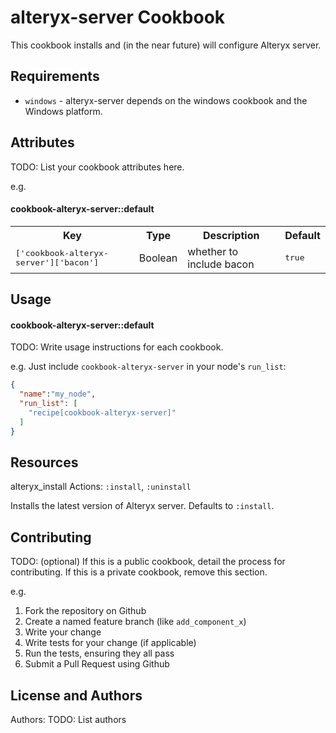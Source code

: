 alteryx-server Cookbook
================================
This cookbook installs and (in the near future) will configure Alteryx server.

Requirements
------------
- `windows` - alteryx-server depends on the windows cookbook and the Windows platform.

Attributes
----------
TODO: List your cookbook attributes here.

e.g.
#### cookbook-alteryx-server::default
<table>
  <tr>
    <th>Key</th>
    <th>Type</th>
    <th>Description</th>
    <th>Default</th>
  </tr>
  <tr>
    <td><tt>['cookbook-alteryx-server']['bacon']</tt></td>
    <td>Boolean</td>
    <td>whether to include bacon</td>
    <td><tt>true</tt></td>
  </tr>
</table>

Usage
-----
#### cookbook-alteryx-server::default
TODO: Write usage instructions for each cookbook.

e.g.
Just include `cookbook-alteryx-server` in your node's `run_list`:

```json
{
  "name":"my_node",
  "run_list": [
    "recipe[cookbook-alteryx-server]"
  ]
}
```

Resources
---------

alteryx_install
Actions: `:install`, `:uninstall`

Installs the latest version of Alteryx server. Defaults to `:install`.


Contributing
------------
TODO: (optional) If this is a public cookbook, detail the process for contributing. If this is a private cookbook, remove this section.

e.g.
1. Fork the repository on Github
2. Create a named feature branch (like `add_component_x`)
3. Write your change
4. Write tests for your change (if applicable)
5. Run the tests, ensuring they all pass
6. Submit a Pull Request using Github

License and Authors
-------------------
Authors: TODO: List authors

